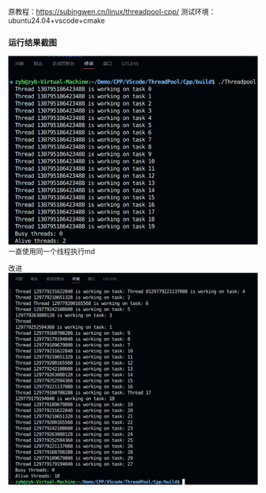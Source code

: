 原教程：https://subingwen.cn/linux/threadpool-cpp/ 
测试环境：ubuntu24.04+vscode+cmake
### 运行结果截图
![](./2025-05-09_15-31.png)
一直使用同一个线程执行md

改进
![](./2025-05-09_16-11.png)
